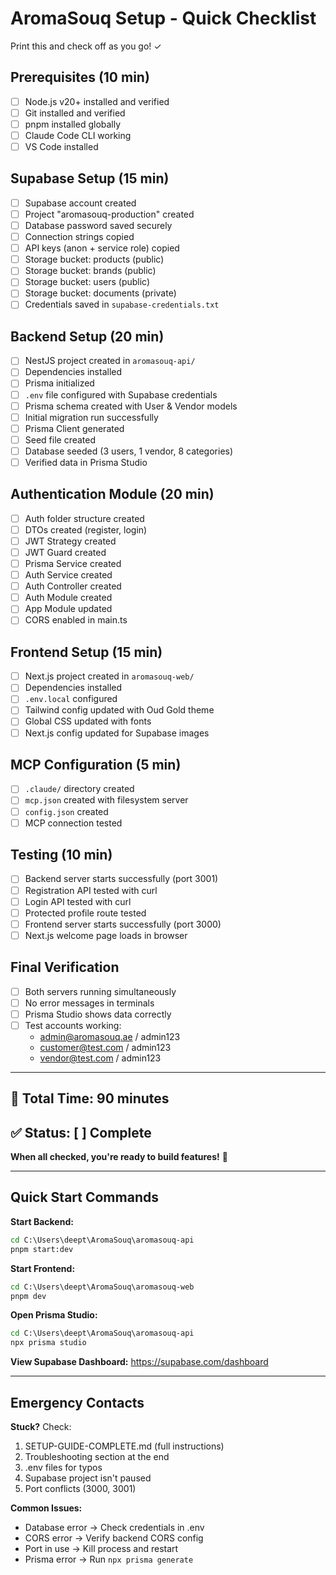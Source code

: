 # AromaSouq Setup - Quick Checklist

Print this and check off as you go! ✓

## Prerequisites (10 min)
- [ ] Node.js v20+ installed and verified
- [ ] Git installed and verified
- [ ] pnpm installed globally
- [ ] Claude Code CLI working
- [ ] VS Code installed

## Supabase Setup (15 min)
- [ ] Supabase account created
- [ ] Project "aromasouq-production" created
- [ ] Database password saved securely
- [ ] Connection strings copied
- [ ] API keys (anon + service role) copied
- [ ] Storage bucket: products (public)
- [ ] Storage bucket: brands (public)
- [ ] Storage bucket: users (public)
- [ ] Storage bucket: documents (private)
- [ ] Credentials saved in `supabase-credentials.txt`

## Backend Setup (20 min)
- [ ] NestJS project created in `aromasouq-api/`
- [ ] Dependencies installed
- [ ] Prisma initialized
- [ ] `.env` file configured with Supabase credentials
- [ ] Prisma schema created with User & Vendor models
- [ ] Initial migration run successfully
- [ ] Prisma Client generated
- [ ] Seed file created
- [ ] Database seeded (3 users, 1 vendor, 8 categories)
- [ ] Verified data in Prisma Studio

## Authentication Module (20 min)
- [ ] Auth folder structure created
- [ ] DTOs created (register, login)
- [ ] JWT Strategy created
- [ ] JWT Guard created
- [ ] Prisma Service created
- [ ] Auth Service created
- [ ] Auth Controller created
- [ ] Auth Module created
- [ ] App Module updated
- [ ] CORS enabled in main.ts

## Frontend Setup (15 min)
- [ ] Next.js project created in `aromasouq-web/`
- [ ] Dependencies installed
- [ ] `.env.local` configured
- [ ] Tailwind config updated with Oud Gold theme
- [ ] Global CSS updated with fonts
- [ ] Next.js config updated for Supabase images

## MCP Configuration (5 min)
- [ ] `.claude/` directory created
- [ ] `mcp.json` created with filesystem server
- [ ] `config.json` created
- [ ] MCP connection tested

## Testing (10 min)
- [ ] Backend server starts successfully (port 3001)
- [ ] Registration API tested with curl
- [ ] Login API tested with curl
- [ ] Protected profile route tested
- [ ] Frontend server starts successfully (port 3000)
- [ ] Next.js welcome page loads in browser

## Final Verification
- [ ] Both servers running simultaneously
- [ ] No error messages in terminals
- [ ] Prisma Studio shows data correctly
- [ ] Test accounts working:
  - admin@aromasouq.ae / admin123
  - customer@test.com / admin123
  - vendor@test.com / admin123

---

## 🎯 Total Time: 90 minutes
## ✅ Status: [ ] Complete

**When all checked, you're ready to build features!** 🚀

---

## Quick Start Commands

**Start Backend:**
```cmd
cd C:\Users\deept\AromaSouq\aromasouq-api
pnpm start:dev
```

**Start Frontend:**
```cmd
cd C:\Users\deept\AromaSouq\aromasouq-web
pnpm dev
```

**Open Prisma Studio:**
```cmd
cd C:\Users\deept\AromaSouq\aromasouq-api
npx prisma studio
```

**View Supabase Dashboard:**
https://supabase.com/dashboard

---

## Emergency Contacts

**Stuck?** Check:
1. SETUP-GUIDE-COMPLETE.md (full instructions)
2. Troubleshooting section at the end
3. .env files for typos
4. Supabase project isn't paused
5. Port conflicts (3000, 3001)

**Common Issues:**
- Database error → Check credentials in .env
- CORS error → Verify backend CORS config
- Port in use → Kill process and restart
- Prisma error → Run `npx prisma generate`
